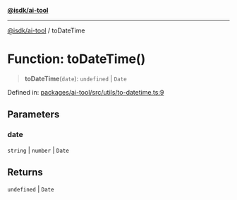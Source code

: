 [**@isdk/ai-tool**](../README.md)

***

[@isdk/ai-tool](../globals.md) / toDateTime

# Function: toDateTime()

> **toDateTime**(`date`): `undefined` \| `Date`

Defined in: [packages/ai-tool/src/utils/to-datetime.ts:9](https://github.com/isdk/ai-tool.js/blob/6a89194ac34437a1bc58f7ec590cd22976939ca6/src/utils/to-datetime.ts#L9)

## Parameters

### date

`string` | `number` | `Date`

## Returns

`undefined` \| `Date`
